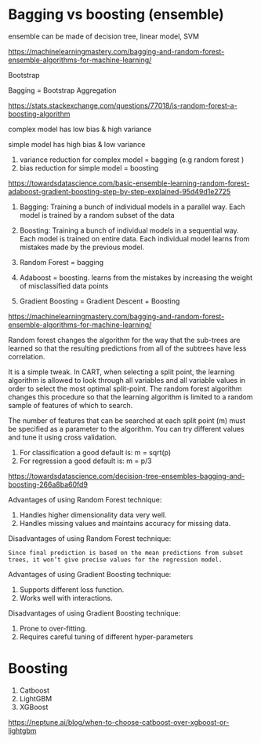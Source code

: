 
# Bagging vs boosting (ensemble)

ensemble can be made of decision tree, linear model, SVM

https://machinelearningmastery.com/bagging-and-random-forest-ensemble-algorithms-for-machine-learning/

Bootstrap

Bagging = Bootstrap Aggregation

https://stats.stackexchange.com/questions/77018/is-random-forest-a-boosting-algorithm

complex model has low bias & high variance

simple model has high bias & low variance

1. variance reduction for complex model = bagging (e.g random forest )
1. bias reduction for simple model = boosting

https://towardsdatascience.com/basic-ensemble-learning-random-forest-adaboost-gradient-boosting-step-by-step-explained-95d49d1e2725

1. Bagging: Training a bunch of individual models in a parallel way. Each model is trained by a random subset of the data
2. Boosting: Training a bunch of individual models in a sequential way. Each model is trained on entire data. Each individual model learns from mistakes made by the previous model.

1. Random Forest = bagging
2. Adaboost = boosting. learns from the mistakes by increasing the weight of misclassified data points
3. Gradient Boosting = Gradient Descent + Boosting


https://machinelearningmastery.com/bagging-and-random-forest-ensemble-algorithms-for-machine-learning/

Random forest changes the algorithm for the way that the sub-trees are learned so that the resulting predictions from all of the subtrees have less correlation.

It is a simple tweak. In CART, when selecting a split point, the learning algorithm is allowed to look through all variables and all variable values in order to select the most optimal split-point. The random forest algorithm changes this procedure so that the learning algorithm is limited to a random sample of features of which to search.

The number of features that can be searched at each split point (m) must be specified as a parameter to the algorithm. You can try different values and tune it using cross validation.
1. For classification a good default is: m = sqrt(p)
2. For regression a good default is: m = p/3


https://towardsdatascience.com/decision-tree-ensembles-bagging-and-boosting-266a8ba60fd9

Advantages of using Random Forest technique:
1. Handles higher dimensionality data very well.
1. Handles missing values and maintains accuracy for missing data.

Disadvantages of using Random Forest technique:
```
Since final prediction is based on the mean predictions from subset trees, it won’t give precise values for the regression model.
```

Advantages of using Gradient Boosting technique:
1. Supports different loss function.
1. Works well with interactions.

Disadvantages of using Gradient Boosting technique:
1. Prone to over-fitting.
1. Requires careful tuning of different hyper-parameters


# Boosting

1. Catboost
2. LightGBM
3. XGBoost

https://neptune.ai/blog/when-to-choose-catboost-over-xgboost-or-lightgbm
